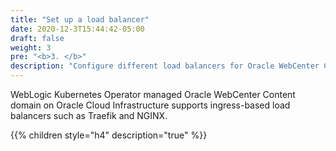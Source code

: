 ```yaml
---
title: "Set up a load balancer"
date: 2020-12-3T15:44:42-05:00
draft: false
weight: 3
pre: "<b>3. </b>"
description: "Configure different load balancers for Oracle WebCenter Content domains."
---
```


WebLogic Kubernetes Operator managed Oracle WebCenter Content domain on Oracle Cloud Infrastructure supports ingress-based load balancers such as Traefik and NGINX.


{{% children style="h4" description="true" %}}
